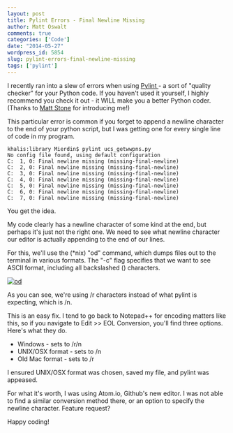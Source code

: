 ```yaml
---
layout: post
title: Pylint Errors - Final Newline Missing
author: Matt Oswalt
comments: true
categories: ['Code']
date: "2014-05-27"
wordpress_id: 5854
slug: pylint-errors-final-newline-missing
tags: ['pylint']
---
```



I recently ran into a slew of errors when using [Pylint ](http://www.pylint.org/)- a sort of "quality checker" for your Python code. If you haven't used it yourself, I highly recommend you check it out - it WILL make you a better Python coder.(Thanks to [Matt Stone](https://twitter.com/bigmstone) for introducing me!)

This particular error is common if you forget to append a newline character to the end of your python script, but I was getting one for every single line of code in my program.

    khalis:library Mierdin$ pylint ucs_getwwpns.py 
    No config file found, using default configuration
    C:  1, 0: Final newline missing (missing-final-newline)
    C:  2, 0: Final newline missing (missing-final-newline)
    C:  3, 0: Final newline missing (missing-final-newline)
    C:  4, 0: Final newline missing (missing-final-newline)
    C:  5, 0: Final newline missing (missing-final-newline)
    C:  6, 0: Final newline missing (missing-final-newline)
    C:  7, 0: Final newline missing (missing-final-newline)

You get the idea.

My code clearly has a newline character of some kind at the end, but perhaps it's just not the right one. We need to see what newline character our editor is actually appending to the end of our lines.

For this, we'll use the (*nix) "od" command, which dumps files out to the terminal in various formats. The "-c" flag specifies that we want to see ASCII format, including all backslashed () characters.

[![od](assets/2014/05/od.png)](assets/2014/05/od.png)

As you can see, we're using /r characters instead of what pylint is expecting, which is /n.

This is an easy fix. I tend to go back to Notepad++ for encoding matters like this, so if you navigate to Edit >> EOL Conversion, you'll find three options. Here's what they do.
	
  * Windows - sets to /r/n	
  * UNIX/OSX format - sets to /n
  * Old Mac format - sets to /r

I ensured UNIX/OSX format was chosen, saved my file, and pylint was appeased.

For what it's worth, I was using Atom.io, Github's new editor. I was not able to find a similar conversion method there, or an option to specify the newline character. Feature request?

Happy coding!